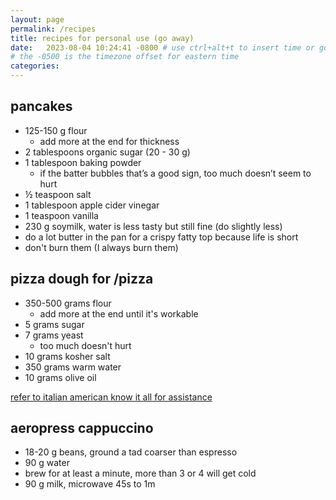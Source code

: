 ```yaml
---
layout: page
permalink: /recipes
title: recipes for personal use (go away)
date:   2023-08-04 10:24:41 -0800 # use ctrl+alt+t to insert time or go to command palette
# the -0500 is the timezone offset for eastern time
categories: 
---
```


## pancakes

- 125-150 g flour
    - add more at the end for thickness
- 2 tablespoons organic sugar (20 - 30 g)
- 1 tablespoon baking powder
    - if the batter bubbles that’s a good sign, too much doesn’t seem to hurt
- ½ teaspoon salt
- 1 tablespoon apple cider vinegar
- 1 teaspoon vanilla
- 230 g soymilk, water is less tasty but still fine (do slightly less)
- do a lot butter in the pan for a crispy fatty top because life is short
- don't burn them (I always burn them)

## pizza dough for /pizza

- 350-500 grams flour
    - add more at the end until it's workable
- 5 grams sugar
- 7 grams yeast
    - too much doesn't hurt
- 10 grams kosher salt
- 350 grams warm water
- 10 grams olive oil

[refer to italian american know it all for assistance](https://youtu.be/npbj6Z-JL8U)

## aeropress cappuccino

- 18-20 g beans, ground a tad coarser than espresso
- 90 g water
- brew for at least a minute, more than 3 or 4 will get cold
- 90 g milk, microwave 45s to 1m